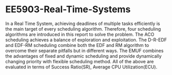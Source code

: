 # EE5903-Real-Time-Systems
In a Real Time System, achieving deadlines of multiple tasks efficiently is the main target of every scheduling algorithm. Therefore, four scheduling algorithms are introduced in this report to solve the problem. The ACO scheduling achieves a balance of exploration and exploitation. The D-R-EDF and EDF-RM scheduling combine both the EDF and RM algorithm to overcome their separate pitfalls but in different ways. The EMUF combines the advantages of fixed and dynamic scheduling and provide dynamically changing priority with flexible scheduling method. All of the above are evaluated in terms of Success Ratio(SR), Average CPU Utilization(ECU).
